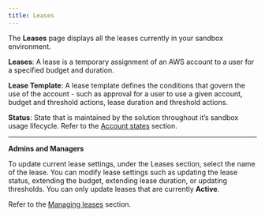 ```yaml
---
title: Leases
---
```


The **Leases** page displays all the leases currently in your sandbox environment.

**Leases**: A lease is a temporary assignment of an AWS account to a user for a specified budget and duration.

**Lease Template**: A lease template defines the conditions that govern the use of the account - such as approval for a user to use a given account, budget and threshold actions, lease duration and threshold actions.

**Status**: State that is maintained by the solution throughout it’s sandbox usage lifecycle. Refer to the [Account states](https://docs.aws.amazon.com/solutions/latest/innovation-sandbox-on-aws/use-the-solution.html#understand-states) section.

---

**Admins and Managers**

To update current lease settings, under the Leases section, select the name of the lease. You can modify lease settings such as updating the lease status, extending the budget, extending lease duration, or updating thresholds. You can only update leases that are currently **Active**.

Refer to the [Managing leases](https://docs.aws.amazon.com/solutions/latest/innovation-sandbox-on-aws/manager-guide.html#manage-leases) section.
